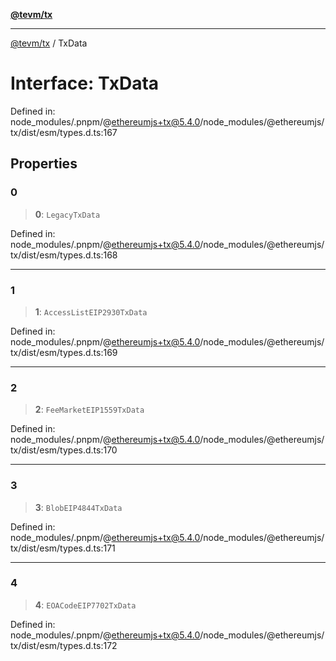 [**@tevm/tx**](../README.md)

***

[@tevm/tx](../globals.md) / TxData

# Interface: TxData

Defined in: node\_modules/.pnpm/@ethereumjs+tx@5.4.0/node\_modules/@ethereumjs/tx/dist/esm/types.d.ts:167

## Properties

### 0

> **0**: `LegacyTxData`

Defined in: node\_modules/.pnpm/@ethereumjs+tx@5.4.0/node\_modules/@ethereumjs/tx/dist/esm/types.d.ts:168

***

### 1

> **1**: `AccessListEIP2930TxData`

Defined in: node\_modules/.pnpm/@ethereumjs+tx@5.4.0/node\_modules/@ethereumjs/tx/dist/esm/types.d.ts:169

***

### 2

> **2**: `FeeMarketEIP1559TxData`

Defined in: node\_modules/.pnpm/@ethereumjs+tx@5.4.0/node\_modules/@ethereumjs/tx/dist/esm/types.d.ts:170

***

### 3

> **3**: `BlobEIP4844TxData`

Defined in: node\_modules/.pnpm/@ethereumjs+tx@5.4.0/node\_modules/@ethereumjs/tx/dist/esm/types.d.ts:171

***

### 4

> **4**: `EOACodeEIP7702TxData`

Defined in: node\_modules/.pnpm/@ethereumjs+tx@5.4.0/node\_modules/@ethereumjs/tx/dist/esm/types.d.ts:172
